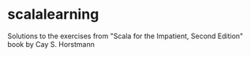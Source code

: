 # scalalearning

Solutions to the exercises from "Scala for the Impatient, Second Edition" book by Cay S. Horstmann
